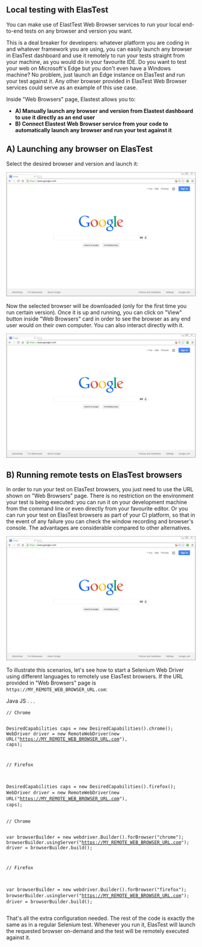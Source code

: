 <div class="range range-xs-left">
<div class="cell-xs-10 cell-lg-6 text-md-left inset-md-right-80 cell-lg-push-1 offset-top-50 offset-lg-top-0">
<h2 id="content" class="h1">Local testing with ElasTest</h2>
<div class="offset-top-30 offset-md-top-50">
</div>
</div>
</div>

You can make use of ElastTest Web Browser services to run your local end-to-end tests on any browser and version you want.

This is a deal breaker for developers: whatever platform you are coding in and whatever framework you are using, you can easily launch any browser in ElasTest dashboard and use it remotely to run your tests straight from your machine, as you would do in your favourite IDE. Do you want to test your web on Microsoft's Edge but you don't even have a Windows machine? No problem, just launch an Edge instance on ElasTest and run your test against it. Any other browser provided in ElasTest Web Browser services could serve as an example of this use case.

Inside "Web Browsers" page, Elastest allows you to:

<ul>
    <li><strong>A) Manually launch any browser and version from Elastest dashboard to use it directly as an end user</strong></li>
    <li><strong>B) Connect Elastest Web Browser service from your code to automatically launch any browser and run your test against it</strong></li>
</ul>

<h2 class="h4 no-border">A) Launching any browser on ElasTest</h2>

<p>
Select the desired browser and version and launch it:
</p>

<div class="docs-gallery inline-block">
    <a data-fancybox="gallery-2" href="/docs/how-to/images/test.png"><img class="img-responsive img-wellcome" src="/docs/how-to/images/test.png"/></a>
</div>

<p>
Now the selected browser will be downloaded (only for the first time you run certain version). Once it is up and running, you can click on "View" button inside "Web Browsers" card in order to see the browser as any end user would on their own computer. You can also interact directly with it.
</p>

<div class="docs-gallery inline-block">
    <a data-fancybox="gallery-2" href="/docs/how-to/images/test.png"><img class="img-responsive img-wellcome" src="/docs/how-to/images/test.png"/></a>
</div>

<h2 class="h4 no-border">B) Running remote tests on ElasTest browsers</h2>

In order to run your test on ElasTest browsers, you just need to use the URL shown on "Web Browsers" page. There is no restriction on the environment your test is being executed: you can run it on your development machine from the command line or even directly from your favourite editor. Or you can run your test on ElasTest browsers as part of your CI platform, so that in the event of any failure you can check the window recording and browser's console. The advantages are considerable compared to other alternatives.

<div class="docs-gallery inline-block">
    <a data-fancybox="gallery-2" href="/docs/how-to/images/test.png"><img class="img-responsive img-wellcome" src="/docs/how-to/images/test.png"/></a>
</div>

To illustrate this scenarios, let's see how to start a Selenium Web Driver using different languages to remotely use ElasTest browsers. If the URL provided in "Web Browsers" page is `https://MY_REMOTE_WEB_BROWSER_URL.com`:

<div class="badges-menu">
    <span id="java-test-btn" class="badge badge-default my-badge">Java</span>
    <span id="js-test-btn" class="badge badge-default my-badge">JS</span>
    <span class="badge badge-default my-badge my-badge-disabled">. . .</span>
</div>

<div id="java-test">
<pre><code class="java">// Chrome

DesiredCapabilities caps = new DesiredCapabilities().chrome();
WebDriver driver = new RemoteWebDriver(new URL("https://MY_REMOTE_WEB_BROWSER_URL.com"), caps);

// Firefox

DesiredCapabilities caps = new DesiredCapabilities().firefox();
WebDriver driver = new RemoteWebDriver(new URL("https://MY_REMOTE_WEB_BROWSER_URL.com"), caps);</code></pre>
</div>

<div id="js-test">
<pre><code class="javascript">// Chrome

var browserBuilder = new webdriver.Builder().forBrowser("chrome");
browserBuilder.usingServer("https://MY_REMOTE_WEB_BROWSER_URL.com");
driver = browserBuilder.build();

// Firefox

var browserBuilder = new webdriver.Builder().forBrowser("firefox");
browserBuilder.usingServer("https://MY_REMOTE_WEB_BROWSER_URL.com");
driver = browserBuilder.build();</code></pre>
</div>

<p>
That's all the extra configuration needed. The rest of the code is exactly the same as in a regular Selenium test.
Whenever you run it, ElasTest will launch the requested browser on-demand and the test will be remotely executed against it.
</p>

<script>
function navigateTo(subpage) {
    switch(subpage) {
        case 'java':
            $('#js-test').hide();
            $('#java-test').show();
            break;
        case 'js':
            $('#java-test').hide();
            $('#js-test').show();
            break;
        default:
            navigateTo('java');
            break;
    }
}

$('#java-test-btn').click(function() {
  navigateTo('java');
});
$('#js-test-btn').click(function() {
  navigateTo('js');
});

window.onload = function() {
  navigateTo(('java'));
};
</script>

<script src="//code.jquery.com/jquery-3.2.1.min.js"></script>
<link rel="stylesheet" href="https://cdnjs.cloudflare.com/ajax/libs/fancybox/3.2.5/jquery.fancybox.min.css" />
<script src="https://cdnjs.cloudflare.com/ajax/libs/fancybox/3.2.5/jquery.fancybox.min.js"></script>

<script>
var galleries = $('div.docs-gallery');
for (var i = 1; i <= galleries.length; i++) {
    $().fancybox({
    selector : '[data-fancybox="gallery-' + i + '"]',
    infobar : true,
    arrows : false,
    loop: false,
    protect: true,
    transitionEffect: 'slide',
    buttons : [
        'close'
    ],
    clickOutside : 'close',
    clickSlide   : 'close',
  });
}
</script>